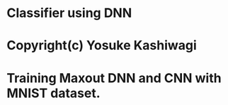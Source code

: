# Classifier using DNN
#
# Copyright(c) Yosuke Kashiwagi
#

# Training Maxout DNN and CNN with MNIST dataset.
